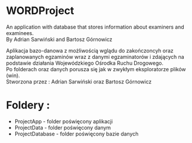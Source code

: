 # WORDProject
An application with database that stores information about examiners and examinees.  
By Adrian Sarwiński and Bartosz Górnowicz  
  
  Aplikacja bazo-danowa z możliwością wglądu do zakończoncyh oraz zaplanowanych egzaminów wraz z danymi egzaminatorów i zdających na podstawie działania Wojewódzkiego Ośrodka Ruchu Drogowego.  
  Po folderach oraz danych porusza się jak w zwykłym eksploratorze plików (win).  
  Stworzona przez : Adrian Sarwiński oraz Bartosz Górnowicz
  
  # Foldery :  
  - ProjectApp - folder poświęcony aplikacji  
  - ProjectData - folder poświęcony danym
  - ProjectDatabase - folder poświęcony bazie danych
